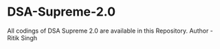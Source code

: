 # DSA-Supreme-2.0
All codings of DSA Supreme 2.0 are available in this Repository.
Author - Ritik Singh

